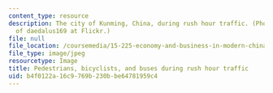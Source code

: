 ```yaml
---
content_type: resource
description: The city of Kunming, China, during rush hour traffic. (Photo courtesy
  of daedalus169 at Flickr.)
file: null
file_location: /coursemedia/15-225-economy-and-business-in-modern-china-and-india-spring-2008/b4f0122a16c9769b230bbe64781959c4_15-225s08.jpg
file_type: image/jpeg
resourcetype: Image
title: Pedestrians, bicyclists, and buses during rush hour traffic
uid: b4f0122a-16c9-769b-230b-be64781959c4
---
```

